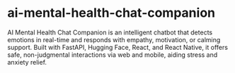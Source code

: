 # ai-mental-health-chat-companion
AI Mental Health Chat Companion is an intelligent chatbot that detects emotions in real-time and responds with empathy, motivation, or calming support. Built with FastAPI, Hugging Face, React, and React Native, it offers safe, non-judgmental interactions via web and mobile, aiding stress and anxiety relief.
